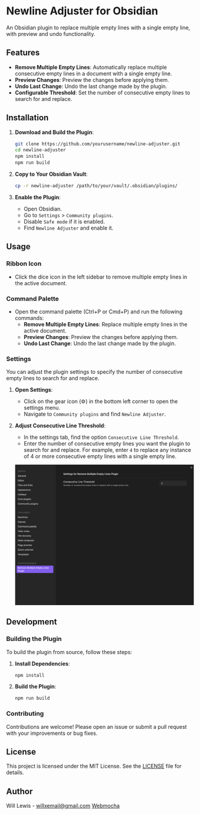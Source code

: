 # Newline Adjuster for Obsidian

An Obsidian plugin to replace multiple empty lines with a single empty line, with preview and undo functionality.

## Features

- **Remove Multiple Empty Lines**: Automatically replace multiple consecutive empty lines in a document with a single empty line.
- **Preview Changes**: Preview the changes before applying them.
- **Undo Last Change**: Undo the last change made by the plugin.
- **Configurable Threshold**: Set the number of consecutive empty lines to search for and replace.

## Installation

1. **Download and Build the Plugin**:
    ```bash
    git clone https://github.com/yourusername/newline-adjuster.git
    cd newline-adjuster
    npm install
    npm run build
    ```

2. **Copy to Your Obsidian Vault**:
    ```bash
    cp -r newline-adjuster /path/to/your/vault/.obsidian/plugins/
    ```

3. **Enable the Plugin**:
    - Open Obsidian.
    - Go to `Settings` > `Community plugins`.
    - Disable `Safe mode` if it is enabled.
    - Find `Newline Adjuster` and enable it.

## Usage

### Ribbon Icon
- Click the dice icon in the left sidebar to remove multiple empty lines in the active document.

### Command Palette
- Open the command palette (Ctrl+P or Cmd+P) and run the following commands:
    - **Remove Multiple Empty Lines**: Replace multiple empty lines in the active document.
    - **Preview Changes**: Preview the changes before applying them.
    - **Undo Last Change**: Undo the last change made by the plugin.

### Settings

You can adjust the plugin settings to specify the number of consecutive empty lines to search for and replace.

1. **Open Settings**:
    - Click on the gear icon (⚙️) in the bottom left corner to open the settings menu.
    - Navigate to `Community plugins` and find `Newline Adjuster`.

2. **Adjust Consecutive Line Threshold**:
    - In the settings tab, find the option `Consecutive Line Threshold`.
    - Enter the number of consecutive empty lines you want the plugin to search for and replace. For example, enter `4` to replace any instance of 4 or more consecutive empty lines with a single empty line.

    ![Settings Screenshot](settings-screenshot.png)

## Development

### Building the Plugin
To build the plugin from source, follow these steps:

1. **Install Dependencies**:
    ```bash
    npm install
    ```

2. **Build the Plugin**:
    ```bash
    npm run build
    ```

### Contributing

Contributions are welcome! Please open an issue or submit a pull request with your improvements or bug fixes.

## License

This project is licensed under the MIT License. See the [LICENSE](LICENSE) file for details.

## Author

Will Lewis - willxemail@gmail.com [Webmocha](https://webmocha.com)

